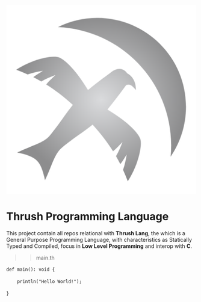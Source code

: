 <p align="center">
  <img src= "https://github.com/Thrush-Lang/.github/blob/main/assets/Thrush.png" alt= "logo" style= "width: 2hv; height: 2hv;"> </img>
</p>

# Thrush Programming Language

This project contain all repos relational with **Thrush Lang**, the which is a General Purpose Programming Language, with characteristics as Statically Typed and Compiled, focus in __**Low Level Programming**__ and interop with **C**.

>> main.th

```
def main(): void {

    println("Hello World!");

}
```
